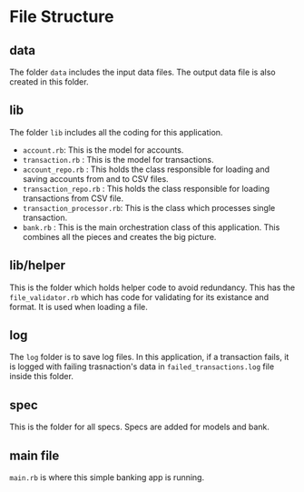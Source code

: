 # File Structure

## data

The folder `data` includes the input data files. The output data file is also created in this folder.

## lib

The folder `lib` includes all the coding for this application.

- `account.rb`: This is the model for accounts.
- `transaction.rb` : This is the model for transactions.
- `account_repo.rb` : This holds the class responsible for loading and saving accounts from and to CSV files.
- `transaction_repo.rb` : This holds the class responsible for loading transactions from CSV file.
- `transaction_processor.rb`: This is the class which processes single transaction.
- `bank.rb` : This is the main orchestration class of this application. This combines all the pieces and creates the big picture.

## lib/helper

This is the folder which holds helper code to avoid redundancy. This has the `file_validator.rb` which has code for validating for its existance and format. It is used when loading a file.

## log

The `log` folder is to save log files. In this application, if a transaction fails, it is logged with failing trasnaction's data in `failed_transactions.log` file inside this folder.

## spec

This is the folder for all specs. Specs are added for models and bank.

## main file

`main.rb` is where this simple banking app is running.
